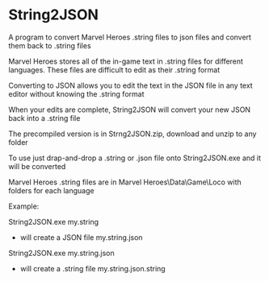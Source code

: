 # String2JSON
A program to convert Marvel Heroes .string files to json files
and convert them back to .string files

Marvel Heroes stores all of the in-game text in .string files
for different languages.  These files are difficult to edit as
their .string format

Converting to JSON allows you to edit the text in the JSON file
in any text editor without knowing the .string format

When your edits are complete, String2JSON will convert your 
new JSON back into a .string file

The precompiled version is in Strng2JSON.zip, 
download and unzip to any folder

To use just drap-and-drop a .string or .json file onto 
String2JSON.exe and it will be converted

Marvel Heroes .string files are in Marvel Heroes\Data\Game\Loco 
with folders for each language

Example:

String2JSON.exe my.string
- will create a JSON file my.string.json

String2JSON.exe my.string.json
- will create a .string file my.string.json.string
